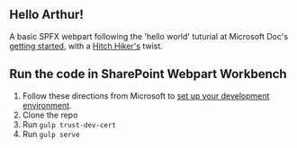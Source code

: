 ## Hello Arthur!

A basic SPFX webpart following the 'hello world' tuturial at Microsoft Doc's [getting started](https://docs.microsoft.com/en-us/sharepoint/dev/spfx/web-parts/get-started/build-a-hello-world-web-part), with a [Hitch Hiker's](https://en.wikipedia.org/wiki/The_Hitchhiker%27s_Guide_to_the_Galaxy) twist.


## Run the code in SharePoint Webpart Workbench

1. Follow these directions from Microsoft to [set up your development environment](https://docs.microsoft.com/en-us/sharepoint/dev/spfx/set-up-your-development-environment).
2. Clone the repo
3. Run `gulp trust-dev-cert`
4. Run `gulp serve`